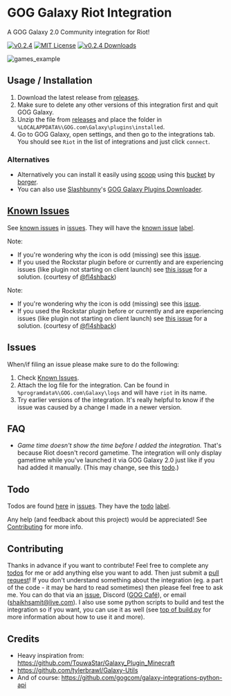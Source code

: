 # GOG Galaxy Riot Integration

A GOG Galaxy 2.0 Community integration for Riot!

[![v0.2.4](https://img.shields.io/badge/version-v0.2.4-blue)](https://github.com/urwrstkn8mare/galaxy-riot-integration/releases/tag/v0.2.4)
[![MIT License](https://img.shields.io/github/license/urwrstkn8mare/galaxy-riot-integration)](https://github.com/urwrstkn8mare/galaxy-riot-integration/blob/master/LICENSE)
[![v0.2.4 Downloads](https://img.shields.io/github/downloads/urwrstkn8mare/galaxy-riot-integration/v0.2.4/total.svg)](https://github.com/urwrstkn8mare/galaxy-riot-integration/releases/tag/v0.2.4)

![games_example](https://raw.githubusercontent.com/urwrstkn8mare/gog-riot-integration/master/screenshot.png)

## Usage / Installation

1. Download the latest release from [releases](https://github.com/urwrstkn8mare/galaxy-riot-integration/releases).
2. Make sure to delete any other versions of this integration first and quit GOG Galaxy.
3. Unzip the file from [releases](https://github.com/urwrstkn8mare/gog-riot-integration/releases) and place the folder in `%LOCALAPPDATA%\GOG.com\Galaxy\plugins\installed`.
4. Go to GOG Galaxy, open settings, and then go to the integrations tab. You should see `Riot` in the list of integrations and just click `connect`.

### Alternatives

- Alternatively you can install it easily using [scoop](https://scoop.sh/) using this [bucket](https://github.com/borger/scoop-galaxy-integrations) by [borger](https://github.com/borger).
- You can also use [Slashbunny](https://github.com/Slashbunny)'s [GOG Galaxy Plugins Downloader](https://github.com/Slashbunny/gog-galaxy-plugin-downloader).

## [Known Issues](https://github.com/urwrstkn8mare/galaxy-riot-integration/issues?q=label%3A%22known+issue%22+)

See [known issues](https://github.com/urwrstkn8mare/galaxy-riot-integration/issues?q=label%3A%22known+issue%22+) in [issues](https://github.com/urwrstkn8mare/galaxy-riot-integration/issues). They will have the [known issue](https://github.com/urwrstkn8mare/galaxy-riot-integration/issues?q=label%3A%22known+issue%22+) [label](https://github.com/urwrstkn8mare/galaxy-riot-integration/labels).

Note: 
- If you're wondering why the icon is odd (missing) see this [issue](https://github.com/urwrstkn8mare/gog-riot-integration/issues/1#issuecomment-641019594).
- If you used the Rockstar plugin before or currently and are experiencing issues (like plugin not starting on client launch) see [this issue](https://github.com/urwrstkn8mare/galaxy-riot-integration/issues/13#issuecomment-757138499) for a solution. (courtesy of [@fl4shback](https://github.com/fl4shback))

Note: 
- If you're wondering why the icon is odd (missing) see this [issue](https://github.com/urwrstkn8mare/gog-riot-integration/issues/1#issuecomment-641019594).
- If you used the Rockstar plugin before or currently and are experiencing issues (like plugin not starting on client launch) see [this issue](https://github.com/urwrstkn8mare/galaxy-riot-integration/issues/13#issuecomment-757138499) for a solution. (courtesy of [@fl4shback](https://github.com/fl4shback))

## Issues

When/if filing an issue please make sure to do the following:

1. Check [Known Issues](#known-issues).
2. Attach the log file for the integration. Can be found in `%programdata%\GOG.com\Galaxy\logs` and will have `riot` in its name.
3. Try earlier versions of the integration. It's really helpful to know if the issue was caused by a change I made in a newer version.

## FAQ

- _Game time doesn't show the time before I added the integration._
  That's because Riot doesn't record gametime. The integration will only display gametime while you've launched it via GOG Galaxy 2.0 just like if you had added it manually. (This may change, see this [todo](https://github.com/urwrstkn8mare/galaxy-riot-integration/issues/7).)

## Todo

Todos are found [here](https://github.com/urwrstkn8mare/galaxy-riot-integration/labels/todo) in [issues](https://github.com/urwrstkn8mare/galaxy-riot-integration/issues). They have the [todo](https://github.com/urwrstkn8mare/galaxy-riot-integration/labels/todo) [label](https://github.com/urwrstkn8mare/galaxy-riot-integration/labels).

Any help (and feedback about this project) would be appreciated! See [Contributing](#contributing) for more info.

## Contributing

Thanks in advance if you want to contribute! Feel free to complete any [todos](#todo) for me or add anything else you want to add. Then just submit a [pull request](https://github.com/urwrstkn8mare/galaxy-riot-integration/pulls)! If you don't understand something about the integration (eg. a part of the code - it may be hard to read sometimes) then please feel free to ask me. You can do that via an [issue](https://github.com/urwrstkn8mare/galaxy-riot-integration/issues/new), Discord ([GOG Café](https://discord.gg/bT2HJ9k)), or email (shaikhsamit@live.com). I also use some python scripts to build and test the integration so if you want, you can use it as well (see [top of build.py](tasks.py#L1-L10) for more information about how to use it and more).

## Credits

- Heavy inspiration from: <https://github.com/TouwaStar/Galaxy_Plugin_Minecraft>
- <https://github.com/tylerbrawl/Galaxy-Utils>
- And of course: <https://github.com/gogcom/galaxy-integrations-python-api>
